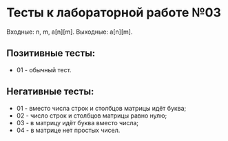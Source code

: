 # Тесты к лабораторной работе №03

Входные: n, m, a[n][m].
Выходные: a[n][m].

## Позитивные тесты:
- 01 - обычный тест.

## Негативные тесты:
- 01 - вместо числа строк и столбцов матрицы идёт буква;
- 02 - число строк и столбцов матрицы равно нулю;
- 03 - в матрицу идёт буква вместо числа;
- 04 - в матрице нет простых чисел.